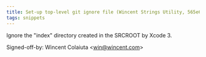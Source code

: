 ```yaml
---
title: Set-up top-level git ignore file (Wincent Strings Utility, 565e654)
tags: snippets
---
```


Ignore the "index" directory created in the SRCROOT by Xcode 3.

Signed-off-by: Wincent Colaiuta &lt;win@wincent.com&gt;
